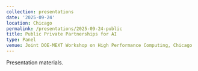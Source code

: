 ```yaml
---
collection: presentations
date: '2025-09-24'
location: Chicago
permalink: /presentations/2025-09-24-public
title: Public Private Partnerships for AI
type: Panel
venue: Joint DOE-MEXT Workshop on High Performance Computing, Chicago
---
```


Presentation materials.
